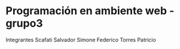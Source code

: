 # Programación en ambiente web - grupo3
Integrantes
    Scafati Salvador
    Simone Federico
    Torres Patricio
